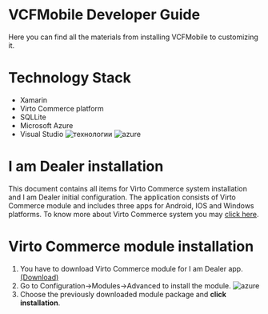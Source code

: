 # VCFMobile Developer Guide

Here you can find all the materials from 
installing VCFMobile to customizing it. 

# Technology Stack
- Xamarin
- Virto Commerce platform
- SQLLite
- Microsoft Azure
- Visual Studio
![технологии](https://pp.vk.me/c639419/v639419978/dbce/d2WWSb_A1J4.jpg)
![azure](http://vamsystems.com/Images/ContentImages/2015/1/windows-azure-cloud.png)

# I am Dealer installation

This document contains all items for Virto Commerce system installation and I am Dealer initial configuration.
The application consists of Virto Commerce module and includes three apps for Android, IOS and Windows platforms.
To know more about Virto Commerce system you may [click here](https://virtocommerce.com/docs).

# Virto Commerce module installation

1. You have to download Virto Commerce module for I am Dealer app. [(Download)](https://github.com/VirtoCommerce)
2. Go to Configuration→Modules→Advanced to install the module.
![azure](http://www.picshare.ru/view/7943958/)
3. Choose the previously downloaded module package and **click installation**.
